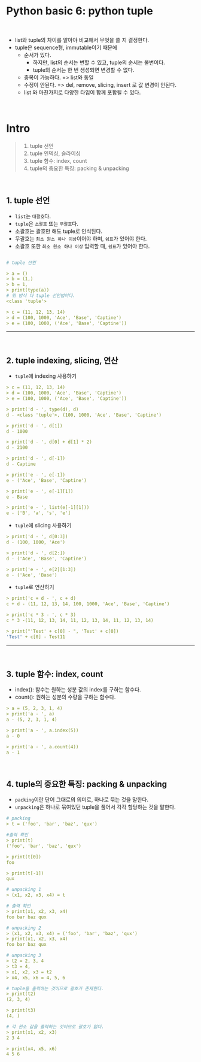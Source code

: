 # Python basic 6: python tuple

<br>

- list와 tuple의 차이를 알아야 비교해서 무엇을 쓸 지 결정한다.
- tuple은 sequence형, immutable이기 때문에
  - 순서가 있다.
    - 하지만, list의 순서는 변할 수 있고, tuple의 순서는 불변이다.
    - tuple의 순서는 한 번 생성되면 변경할 수 없다.
  - 중복이 가능하다. => list와 동일
  - 수정이 안된다. => del, remove, slicing, insert 로 값 변경이 안된다.
  - list 와 마찬가지로 다양한 타입이 함께 포함될 수 있다.

<br>

# Intro

> 1. tuple 선언
> 2. tuple 인덱싱, 슬라이싱
> 3. tuple 함수: index, count
> 4. tuple의 중요한 특징: packing & unpacking

<br>

## 1. tuple 선언

- `list`는 `대괄호`다.
- `tuple`은 `소괄호` 또는 `무괄호`다.
- 소괄호는 괄호만 해도 tuple로 인식된다.
- 무괄호는 `최소 원소 하나 이상`이어야 하며, `쉼표`가 있어야 한다.
- 소괄호 또한 `최소 원소 하나 이상` 입력할 때, `쉼표`가 있어야 한다.

```yml

# tuple 선언

> a = ()
> b = (1,)
> b = 1,
> print(type(a))
# 위 방식 다 tuple 선언법이다.
<class 'tuple'>

> c = (11, 12, 13, 14)
> d = (100, 1000, 'Ace', 'Base', 'Captine')
> e = (100, 1000, ('Ace', 'Base', 'Captine'))

```

---

<br>

## 2. tuple indexing, slicing, 연산

- `tuple`에 indexing 사용하기

```yml
> c = (11, 12, 13, 14)
> d = (100, 1000, 'Ace', 'Base', 'Captine')
> e = (100, 1000, ('Ace', 'Base', 'Captine'))

> print('d - ', type(d), d)
d - <class 'tuple'>, (100, 1000, 'Ace', 'Base', 'Captine')

> print('d - ', d[1])
d - 1000

> print('d - ', d[0] + d[1] * 2)
d - 2100

> print('d - ', d[-1])
d - Captine

> print('e - ', e[-1])
e - ('Ace', 'Base', 'Captine')

> print('e - ', e[-1][1])
e - Base

> print('e - ', list(e[-1][1]))
e - ['B', 'a', 's', 'e']

```

- `tuple`에 slicing 사용하기

```yml
> print('d - ', d[0:3])
d - (100, 1000, 'Ace')

> print('d - ', d[2:])
d - ('Ace', 'Base', 'Captine')

> print('e - ', e[2][1:3])
e - ('Ace', 'Base')

```

- `tuple`로 연산하기

```yml
> print('c + d - ', c + d)
c + d - (11, 12, 13, 14, 100, 1000, 'Ace', 'Base', 'Captine')

> print('c * 3 - ', c * 3)
c * 3 -(11, 12, 13, 14, 11, 12, 13, 14, 11, 12, 13, 14)

> print("'Test' + c[0] - ", 'Test' + c[0])
'Test' + c[0] - Test11

```

---

<br>

## 3. tuple 함수: index, count

- index(): 함수는 원하는 성분 값의 index를 구하는 함수다.
- count(): 원하는 성분의 수량을 구하는 함수다.

```yml
> a = (5, 2, 3, 1, 4)
> print('a - ', a)
a - (5, 2, 3, 1, 4)

> print('a - ', a.index(5))
a - 0

> print('a - ', a.count(4))
a - 1
```

<br>

## 4. tuple의 중요한 특징: packing & unpacking

- `packing`이란 단어 그대로의 의미로, 하나로 묶는 것을 말한다.
- `unpacking`은 하나로 묶여있던 tuple을 풀어서 각각 할당하는 것을 말한다.

```yml
# packing
> t = ('foo', 'bar', 'baz', 'qux')

#출력 확인
> print(t)
('foo', 'bar', 'baz', 'qux')

> print(t[0])
foo

> print(t[-1])
qux

# unpacking 1
> (x1, x2, x3, x4) = t

# 출력 확인
> print(x1, x2, x3, x4)
foo bar baz qux

# unpacking 2
> (x1, x2, x3, x4) = ('foo', 'bar', 'baz', 'qux')
> print(x1, x2, x3, x4)
foo bar baz qux

# unpacking 3
> t2 = 2, 3, 4
> t3 = 4,
> x1, x2, x3 = t2
> x4, x5, x6 = 4, 5, 6

# tuple을 출력하는 것이므로 괄호가 존재한다.
> print(t2)
(2, 3, 4)

> print(t3)
(4, )

# 각 원소 값을 출력하는 것이므로 괄호가 없다.
> print(x1, x2, x3)
2 3 4

> print(x4, x5, x6)
4 5 6
```
